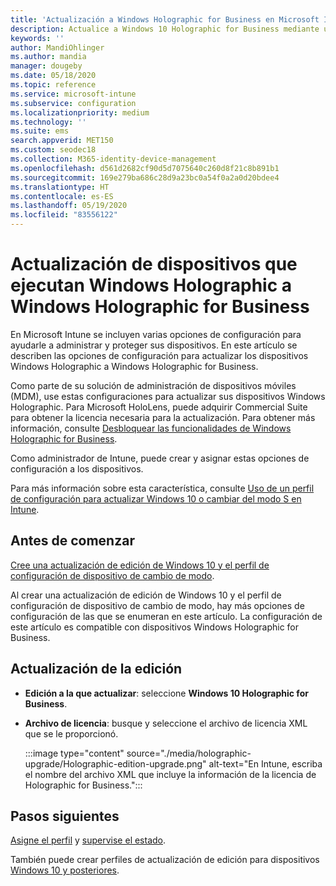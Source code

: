 ```yaml
---
title: 'Actualización a Windows Holographic for Business en Microsoft Intune: Azure | Microsoft Docs'
description: Actualice a Windows 10 Holographic for Business mediante un perfil de configuración de dispositivo en Microsoft Intune.
keywords: ''
author: MandiOhlinger
ms.author: mandia
manager: dougeby
ms.date: 05/18/2020
ms.topic: reference
ms.service: microsoft-intune
ms.subservice: configuration
ms.localizationpriority: medium
ms.technology: ''
ms.suite: ems
search.appverid: MET150
ms.custom: seodec18
ms.collection: M365-identity-device-management
ms.openlocfilehash: d561d2682cf90d5d7075640c260d8f21c8b891b1
ms.sourcegitcommit: 169e279ba686c28d9a23bc0a54f0a2a0d20bdee4
ms.translationtype: HT
ms.contentlocale: es-ES
ms.lasthandoff: 05/19/2020
ms.locfileid: "83556122"
---
```

# <a name="upgrade-devices-running-windows-holographic-to-windows-holographic-for-business"></a>Actualización de dispositivos que ejecutan Windows Holographic a Windows Holographic for Business

En Microsoft Intune se incluyen varias opciones de configuración para ayudarle a administrar y proteger sus dispositivos. En este artículo se describen las opciones de configuración para actualizar los dispositivos Windows Holographic a Windows Holographic for Business.

Como parte de su solución de administración de dispositivos móviles (MDM), use estas configuraciones para actualizar sus dispositivos Windows Holographic. Para Microsoft HoloLens, puede adquirir Commercial Suite para obtener la licencia necesaria para la actualización. Para obtener más información, consulte [Desbloquear las funcionalidades de Windows Holographic for Business](https://docs.microsoft.com/hololens/hololens1-upgrade-enterprise).

Como administrador de Intune, puede crear y asignar estas opciones de configuración a los dispositivos.

Para más información sobre esta característica, consulte [Uso de un perfil de configuración para actualizar Windows 10 o cambiar del modo S en Intune](edition-upgrade-configure-windows-10.md).

## <a name="before-you-begin"></a>Antes de comenzar

[Cree una actualización de edición de Windows 10 y el perfil de configuración de dispositivo de cambio de modo](edition-upgrade-configure-windows-10.md#create-the-profile).

Al crear una actualización de edición de Windows 10 y el perfil de configuración de dispositivo de cambio de modo, hay más opciones de configuración de las que se enumeran en este artículo. La configuración de este artículo es compatible con dispositivos Windows Holographic for Business.

## <a name="edition-upgrade"></a>Actualización de la edición

- **Edición a la que actualizar**: seleccione **Windows 10 Holographic for Business**.
- **Archivo de licencia**: busque y seleccione el archivo de licencia XML que se le proporcionó.

  :::image type="content" source="./media/holographic-upgrade/Holographic-edition-upgrade.png" alt-text="En Intune, escriba el nombre del archivo XML que incluye la información de la licencia de Holographic for Business.":::

## <a name="next-steps"></a>Pasos siguientes

[Asigne el perfil](device-profile-assign.md) y [supervise el estado](device-profile-monitor.md).

También puede crear perfiles de actualización de edición para dispositivos [Windows 10 y posteriores](edition-upgrade-windows-settings.md).

